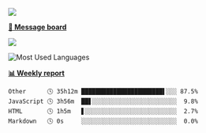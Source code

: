 [![](https://count.getloli.com/get/@SmaIIstars.github.readme)](https://count.getloli.com/)


[**💬 Message board**](https://chat.getloli.com/room/@SmaIIstars.github)

[![](https://chat.getloli.com/room/@SmaIIstars.github/svg?width=600&height=100&limit=20&theme=light&fontSize=14)](https://chat.getloli.com/room/@SmaIIstars.github)


![Most Used Languages](https://github-readme-stats.vercel.app/api/top-langs/?username=SmaIIstars&theme=dark&layout=compact)

<!-- waka-box start -->
[**📊 Weekly report**](https://gist.github.com/7bedf98e5eb1c9dafa176cc06c2428a5)
```text
Other      🕓 35h12m ███████████████████████▌░░░ 87.5%
JavaScript 🕓 3h56m  ██▋░░░░░░░░░░░░░░░░░░░░░░░░  9.8%
HTML       🕓 1h5m   ▋░░░░░░░░░░░░░░░░░░░░░░░░░░  2.7%
Markdown   🕓 0s     ░░░░░░░░░░░░░░░░░░░░░░░░░░░  0.0%
```
<!-- Powered by https://github.com/journey-ad/waka-box-go . -->
<!-- waka-box end -->
